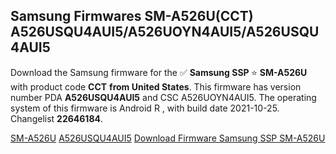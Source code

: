 <h2>Samsung Firmwares SM-A526U(CCT) A526USQU4AUI5/A526UOYN4AUI5/A526USQU4AUI5</h2>
Download the Samsung firmware for the ✅ <strong>Samsung SSP </strong> ⭐ <strong>SM-A526U</strong> with product code <strong>CCT</strong> <strong> from United States</strong>. This firmware has version number PDA <strong>A526USQU4AUI5</strong> and CSC A526UOYN4AUI5. The operating system of this firmware is Android R , with build date 2021-10-25. Changelist <strong>22646184</strong>.


[SM-A526U](https://samfirm.shop/samsung/model/SM-A526U)
[A526USQU4AUI5](https://samfirm.shop/samsung/pda/A526USQU4AUI5)
[Download Firmware Samsung SSP SM-A526U](https://samfirm.shop/samsung/firmware/467997)
